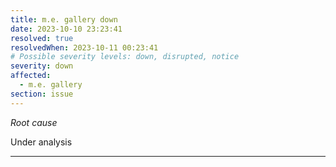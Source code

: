 ```yaml
---
title: m.e. gallery down
date: 2023-10-10 23:23:41
resolved: true
resolvedWhen: 2023-10-11 00:23:41
# Possible severity levels: down, disrupted, notice
severity: down
affected:
  - m.e. gallery
section: issue
---
```


*Root cause*

Under analysis

---


